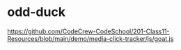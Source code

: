 # odd-duck

<https://github.com/CodeCrew-CodeSchool/201-Class11-Resources/blob/main/demo/media-click-tracker/js/goat.js>